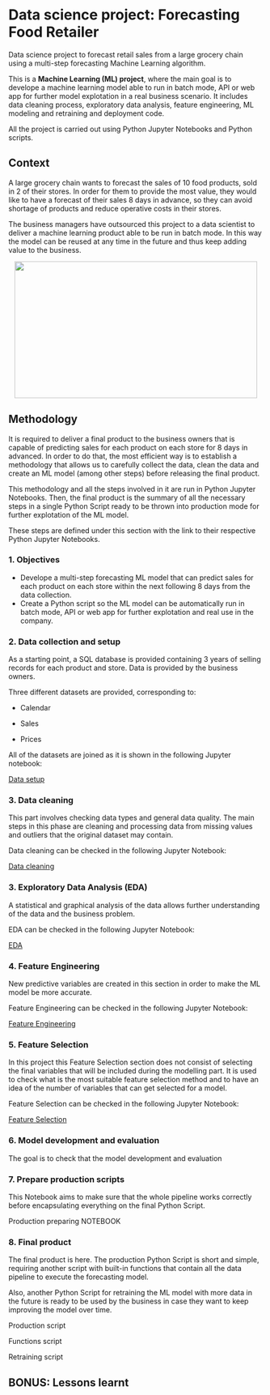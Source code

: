 # Data science project: Forecasting Food Retailer
Data science project to forecast retail sales from a large grocery chain using a multi-step forecasting Machine Learning algorithm.

This is a **Machine Learning (ML) project**, where the main goal is to develope a machine learning model able to run in batch mode, API or web app for further model explotation in a real business scenario. It includes data cleaning process, exploratory data analysis, feature engineering, ML modeling and retraining and deployment code.

All the project is carried out using Python Jupyter Notebooks and Python scripts.

## Context
A large grocery chain wants to forecast the sales of 10 food products, sold in 2 of their stores. In order for them to provide the most value, they would like to have a forecast of their sales 8 days in advance, so they can avoid shortage of products and reduce operative costs in their stores.

The business managers have outsourced this project to a data scientist to deliver a machine learning product able to be run in batch mode. In this way the model can be reused at any time in the future and thus keep adding value to the business.

<p align="center">
  <img width="480" height="270" src="https://github.com/luis-cj/data-science-forecasting-food-retailer/blob/main/images/grocery_store_gif.gif">
</p>


## Methodology

It is required to deliver a final product to the business owners that is capable of predicting sales for each product on each store for 8 days in advanced. In order to do that, the most efficient way is to establish a methodology that allows us to carefully collect the data, clean the data and create an ML model (among other steps) before releasing the final product.

This methodology and all the steps involved in it are run in Python Jupyter Notebooks. Then, the final product is the summary of all the necessary steps in a single Python Script ready to be thrown into production mode for further explotation of the ML model.

These steps are defined under this section with the link to their respective Python Jupyter Notebooks.

<!-- I would like to add at some point if I have time some definition of forecasting and specifically multi-step recursive forecasting. Mention big data modeling capabilities. -->

### 1. Objectives

- Develope a multi-step forecasting ML model that can predict sales for each product on each store within the next following 8 days from the data collection. 
- Create a Python script so the ML model can be automatically run in batch mode, API or web app for further explotation and real use in the company.

### 2. Data collection and setup

As a starting point, a SQL database is provided containing 3 years of selling records for each product and store. Data is provided by the business owners.

Three different datasets are provided, corresponding to:

- Calendar

- Sales

- Prices

All of the datasets are joined as it is shown in the following Jupyter notebook:

[Data setup](https://github.com/luis-cj/data-science-forecasting-food-retailer/blob/main/notebooks/01_DataCollection_Setup.ipynb)

### 3. Data cleaning

This part involves checking data types and general data quality. The main steps in this phase are cleaning and processing data from missing values and outliers that the original dataset may contain.

Data cleaning can be checked in the following Jupyter Notebook:

[Data cleaning](https://github.com/luis-cj/data-science-forecasting-food-retailer/blob/main/notebooks/02_DataCleaning.ipynb)

### 3. Exploratory Data Analysis (EDA)

A statistical and graphical analysis of the data allows further understanding of the data and the business problem.

EDA can be checked in the following Jupyter Notebook:

[EDA](https://github.com/luis-cj/data-science-forecasting-food-retailer/blob/main/notebooks/03_EDA.ipynb)

### 4. Feature Engineering

<!-- All variables that are going to be used in the ML model need to be prepared for that task. Here, any new variables relevant for the problem might be created. Also, a first feature selection is carried out. Finally, different class balancing methods can be evaluated to check whether they're necessary or not. -->

New predictive variables are created in this section in order to make the ML model be more accurate.

Feature Engineering can be checked in the following Jupyter Notebook:

[Feature Engineering](https://github.com/luis-cj/data-science-forecasting-food-retailer/blob/main/notebooks/04_Feature%Engineering.ipynb)

### 5. Feature Selection


In this project this Feature Selection section does not consist of selecting the final variables that will be included during the modelling part. It is used to check what is the most suitable feature selection method and to have an idea of the number of variables that can get selected for a model.

Feature Selection can be checked in the following Jupyter Notebook:

[Feature Selection](https://github.com/luis-cj/data-science-forecasting-food-retailer/blob/main/notebooks/04_Feature%selection.ipynb)

### 6. Model development and evaluation

The goal is to check that the model development and evaluation 


### 7. Prepare production scripts

This Notebook aims to make sure that the whole pipeline works correctly before encapsulating everything on the final Python Script. 

Production preparing NOTEBOOK

### 8. Final product 

The final product is here. The production Python Script is short and simple, requiring another script with built-in functions that contain all the data pipeline to execute the forecasting model.

Also, another Python Script for retraining the ML model with more data in the future is ready to be used by the business in case they want to keep improving the model over time.

Production script 

Functions script

Retraining script

## BONUS: Lessons learnt


